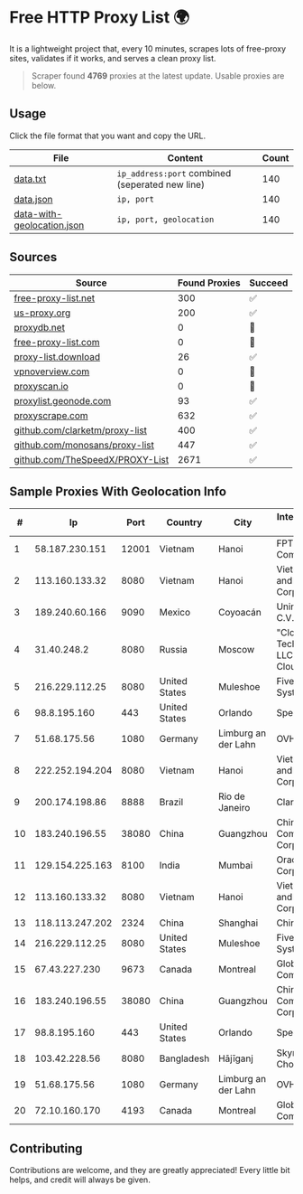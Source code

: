 
# Free HTTP Proxy List 🌍

It is a lightweight project that, every 10 minutes, scrapes lots of free-proxy sites, validates if it works, and serves a clean proxy list.


> Scraper found **4769** proxies at the latest update. Usable proxies are below.

## Usage

Click the file format that you want and copy the URL.


|File|Content|Count|
|----|-------|-----|
|[data.txt](https://raw.githubusercontent.com/themiralay/Proxy-List-World/master/data.txt)|`ip_address:port` combined (seperated new line)|140|
|[data.json](https://raw.githubusercontent.com/themiralay/Proxy-List-World/master/data.json)|`ip, port`|140|
|[data-with-geolocation.json](https://raw.githubusercontent.com/themiralay/Proxy-List-World/master/data-with-geolocation.json)|`ip, port, geolocation`|140|

## Sources

|Source|Found Proxies|Succeed|
|------|-------------|-------|
|[free-proxy-list.net](https://free-proxy-list.net)|300|✅|
|[us-proxy.org](https://www.us-proxy.org)|200|✅|
|[proxydb.net](http://proxydb.net)|0|🚫|
|[free-proxy-list.com](https://free-proxy-list.com/?page=&port=&type%5B%5D=http&type%5B%5D=https&up_time=0&search=Search)|0|🚫|
|[proxy-list.download](https://www.proxy-list.download/HTTP)|26|✅|
|[vpnoverview.com](https://vpnoverview.com/privacy/anonymous-browsing/free-proxy-servers)|0|🚫|
|[proxyscan.io](https://www.proxyscan.io)|0|🚫|
|[proxylist.geonode.com](https://proxylist.geonode.com/api/proxy-list?limit=300&page=1&sort_by=lastChecked&sort_type=desc&protocols=http,https)|93|✅|
|[proxyscrape.com](https://api.proxyscrape.com/v2/?request=displayproxies&protocol=http&timeout=10000&country=all&ssl=all&anonymity=all)|632|✅|
|[github.com/clarketm/proxy-list](https://raw.githubusercontent.com/clarketm/proxy-list/master/proxy-list-raw.txt)|400|✅|
|[github.com/monosans/proxy-list](https://raw.githubusercontent.com/monosans/proxy-list/main/proxies/http.txt)|447|✅|
|[github.com/TheSpeedX/PROXY-List](https://raw.githubusercontent.com/TheSpeedX/PROXY-List/master/http.txt)|2671|✅|


## Sample Proxies With Geolocation Info

|#|Ip|Port|Country|City|Internet Service Provider|
|-|--|----|-------|----|-------------------------|
|1|58.187.230.151|12001|Vietnam|Hanoi|FPT Telecom Company|
|2|113.160.133.32|8080|Vietnam|Hanoi|VietNam Post and Telecom Corporation|
|3|189.240.60.166|9090|Mexico|Coyoacán|Uninet S.A. de C.V.|
|4|31.40.248.2|8080|Russia|Moscow|"Cloud Technologies" LLC trading as Cloud.ru|
|5|216.229.112.25|8080|United States|Muleshoe|Five Area Systems, LLC|
|6|98.8.195.160|443|United States|Orlando|Spectrum|
|7|51.68.175.56|1080|Germany|Limburg an der Lahn|OVH SAS|
|8|222.252.194.204|8080|Vietnam|Hanoi|VietNam Post and Telecom Corporation|
|9|200.174.198.86|8888|Brazil|Rio de Janeiro|Claro S.A|
|10|183.240.196.55|38080|China|Guangzhou|China Mobile Communications Corporation|
|11|129.154.225.163|8100|India|Mumbai|Oracle Corporation|
|12|113.160.133.32|8080|Vietnam|Hanoi|VietNam Post and Telecom Corporation|
|13|118.113.247.202|2324|China|Shanghai|Chinanet|
|14|216.229.112.25|8080|United States|Muleshoe|Five Area Systems, LLC|
|15|67.43.227.230|9673|Canada|Montreal|GloboTech Communications|
|16|183.240.196.55|38080|China|Guangzhou|China Mobile Communications Corporation|
|17|98.8.195.160|443|United States|Orlando|Spectrum|
|18|103.42.228.56|8080|Bangladesh|Hājīganj|Skynet Chowmuhani|
|19|51.68.175.56|1080|Germany|Limburg an der Lahn|OVH SAS|
|20|72.10.160.170|4193|Canada|Montreal|GloboTech Communications|



## Contributing

Contributions are welcome, and they are greatly appreciated! Every
little bit helps, and credit will always be given.

